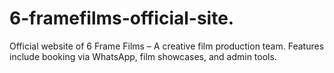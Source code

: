 # 6-framefilms-official-site.
Official website of 6 Frame Films – A creative film production team. Features include booking via WhatsApp, film showcases, and admin tools.
